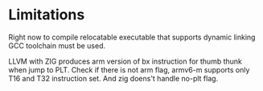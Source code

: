 # Limitations

Right now to compile relocatable executable that supports dynamic linking GCC toolchain must be used.

LLVM with ZIG produces arm version of bx instruction for thumb thunk when jump to PLT.
Check if there is not arm flag, armv6-m supports only T16 and T32 instruction set.
And zig doens't handle no-plt flag. 


